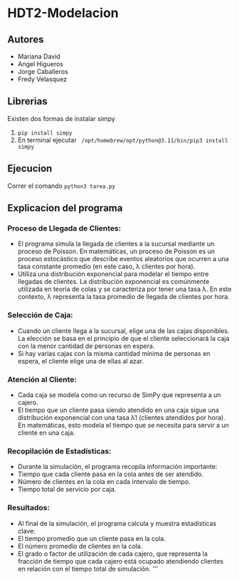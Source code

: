 # HDT2-Modelacion

## Autores

- Mariana David
- Angel Higueros
- Jorge Caballeros
- Fredy Velasquez

## Librerias 

Existen dos formas de instalar simpy 

1. `pip install simpy`
2. En terminal ejecutar ` /opt/homebrew/opt/python@3.11/bin/pip3 install simpy`

## Ejecucion

Correr el comando `python3 tarea.py`

## Explicacion del programa

### Proceso de Llegada de Clientes:

- El programa simula la llegada de clientes a la sucursal mediante un proceso de Poisson. En matemáticas, un proceso de Poisson es un proceso estocástico que describe eventos aleatorios que ocurren a una tasa constante promedio (en este caso, λ clientes por hora).
- Utiliza una distribución exponencial para modelar el tiempo entre llegadas de clientes. La distribución exponencial es comúnmente utilizada en teoría de colas y se caracteriza por tener una tasa λ. En este contexto, λ representa la tasa promedio de llegada de clientes por hora.

### Selección de Caja:

- Cuando un cliente llega a la sucursal, elige una de las cajas disponibles. La elección se basa en el principio de que el cliente seleccionará la caja con la menor cantidad de personas en espera.
- Si hay varias cajas con la misma cantidad mínima de personas en espera, el cliente elige una de ellas al azar.

### Atención al Cliente:

- Cada caja se modela como un recurso de SimPy que representa a un cajero.
- El tiempo que un cliente pasa siendo atendido en una caja sigue una distribución exponencial con una tasa λ1 (clientes atendidos por hora). En matemáticas, esto modela el tiempo que se necesita para servir a un cliente en una caja.

### Recopilación de Estadísticas:

- Durante la simulación, el programa recopila información importante:
- Tiempo que cada cliente pasa en la cola antes de ser atendido.
- Número de clientes en la cola en cada intervalo de tiempo.
- Tiempo total de servicio por caja.

### Resultados:

- Al final de la simulación, el programa calcula y muestra estadísticas clave:
- El tiempo promedio que un cliente pasa en la cola.
- El número promedio de clientes en la cola.
- El grado o factor de utilización de cada cajero, que representa la fracción de tiempo que cada cajero está ocupado atendiendo clientes en relación con el tiempo total de simulación.
'''
